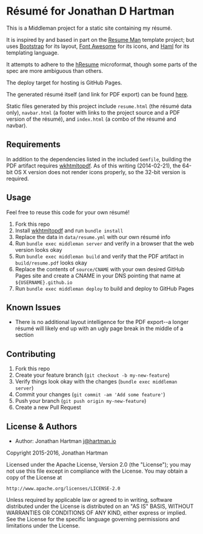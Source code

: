 Résumé for Jonathan D Hartman
=============================

This is a Middleman project for a static site containing my résumé.

It is inspired by and based in part on the
[Resume Man](https://github.com/reefab/ResumeMan) template project; but uses
[Bootstrap](http://getbootstrap.com) for its layout,
[Font Awesome](http://fontawesome.io) for its icons, and
[Haml](http://haml.info) for its templating language.

It attempts to adhere to the [hResume](http://www.microformats.org/wiki/hresume)
microformat, though some parts of the spec are more ambiguous than others.

The deploy target for hosting is GitHub Pages.

The generated résumé itself (and link for PDF export) can be found
[here](http://resume.hartman.io).

Static files generated by this project include `resume.html` (the résumé data
only), `navbar.html` (a footer with links to the project source and a PDF
version of the résumé), and `index.html` (a combo of the résumé and navbar).

Requirements
------------

In addition to the dependencies listed in the included `Gemfile`, building the
PDF artifact requires [wkhtmltopdf](http://wkhtmltopdf.org). As of this
writing (2014-02-21), the 64-bit OS X version does not render icons properly,
so the 32-bit version is required.

Usage
-----

Feel free to reuse this code for your own résumé!

1. Fork this repo
2. Install [wkhtmltopdf](http://wkhtmltopdf.org) and run `bundle install`
2. Replace the data in `data/resume.yml` with our own résumé info
3. Run `bundle exec middleman server` and verify in a browser that the web
   version looks okay
4. Run `bundle exec middleman build` and verify that the PDF artifact in
  `build/resume.pdf` looks okay
5. Replace the contents of `source/CNAME` with your own desired GitHub Pages
   site and create a CNAME in your DNS pointing that name at
   `${USERNAME}.github.io`
6. Run `bundle exec middleman deploy` to build and deploy to GitHub Pages

Known Issues
------------

* There is no additional layout intelligence for the PDF export--a longer résumé
  will likely end up with an ugly page break in the middle of a section

Contributing
------------

1. Fork this repo
2. Create your feature branch (`git checkout -b my-new-feature`)
3. Verify things look okay with the changes (`bundle exec middleman server`)
4. Commit your changes (`git commit -am 'Add some feature'`)
5. Push your branch (`git push origin my-new-feature`)
6. Create a new Pull Request

License & Authors
-----------------

- Author: Jonathan Hartman <j@hartman.io>

Copyright 2015-2016, Jonathan Hartman

Licensed under the Apache License, Version 2.0 (the "License");
you may not use this file except in compliance with the License.
You may obtain a copy of the License at

    http://www.apache.org/licenses/LICENSE-2.0

Unless required by applicable law or agreed to in writing, software
distributed under the License is distributed on an "AS IS" BASIS,
WITHOUT WARRANTIES OR CONDITIONS OF ANY KIND, either express or implied.
See the License for the specific language governing permissions and
limitations under the License.
